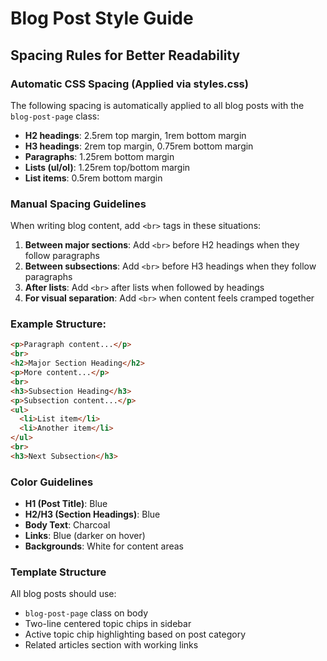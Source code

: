 # Blog Post Style Guide

## Spacing Rules for Better Readability

### Automatic CSS Spacing (Applied via styles.css)
The following spacing is automatically applied to all blog posts with the `blog-post-page` class:

- **H2 headings**: 2.5rem top margin, 1rem bottom margin
- **H3 headings**: 2rem top margin, 0.75rem bottom margin  
- **Paragraphs**: 1.25rem bottom margin
- **Lists (ul/ol)**: 1.25rem top/bottom margin
- **List items**: 0.5rem bottom margin

### Manual Spacing Guidelines
When writing blog content, add `<br>` tags in these situations:

1. **Between major sections**: Add `<br>` before H2 headings when they follow paragraphs
2. **Between subsections**: Add `<br>` before H3 headings when they follow paragraphs
3. **After lists**: Add `<br>` after lists when followed by headings
4. **For visual separation**: Add `<br>` when content feels cramped together

### Example Structure:
```html
<p>Paragraph content...</p>
<br>
<h2>Major Section Heading</h2>
<p>More content...</p>
<br>
<h3>Subsection Heading</h3>
<p>Subsection content...</p>
<ul>
  <li>List item</li>
  <li>Another item</li>
</ul>
<br>
<h3>Next Subsection</h3>
```

### Color Guidelines
- **H1 (Post Title)**: Blue
- **H2/H3 (Section Headings)**: Blue  
- **Body Text**: Charcoal
- **Links**: Blue (darker on hover)
- **Backgrounds**: White for content areas

### Template Structure
All blog posts should use:
- `blog-post-page` class on body
- Two-line centered topic chips in sidebar
- Active topic chip highlighting based on post category
- Related articles section with working links
